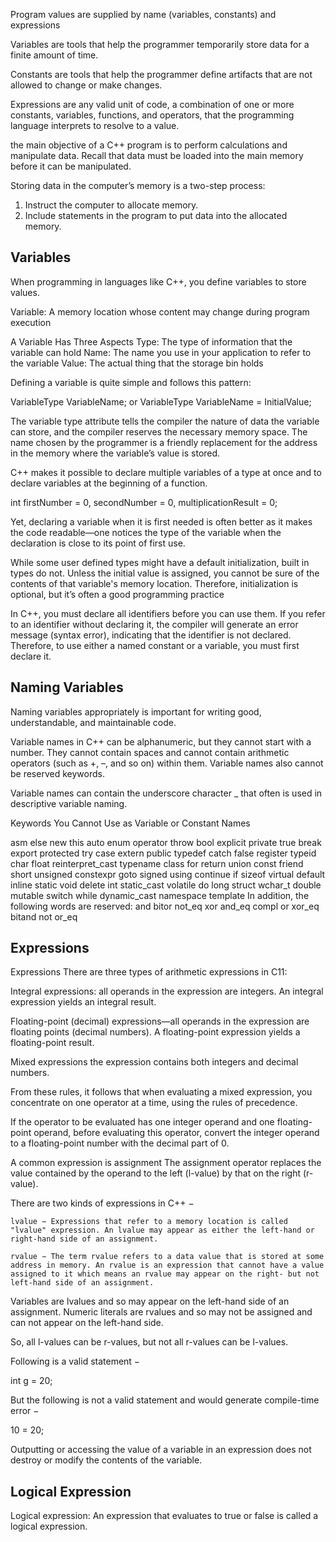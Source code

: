 Program values are supplied by name (variables, constants) and expressions

Variables are tools that help the programmer temporarily store data for
a finite amount of time.

Constants are tools that help the programmer define artifacts that are not allowed to change or make changes.

Expressions are any valid unit of code, a combination of one or more constants, variables, functions, and operators, that the programming language interprets to resolve to a value.


the main objective of a C++ program is to perform calculations and
manipulate data. Recall that data must be loaded into the main memory before it can be manipulated.

Storing data in the computer’s memory is a two-step process:
1. Instruct the computer to allocate memory.
2. Include statements in the program to put data into the allocated memory.


## Variables
When programming in languages like C++, you define variables to store values.

Variable: A memory location whose content may change during program execution

A Variable Has Three Aspects
Type: The type of information that the variable can hold
Name: The name you use in your application to refer to the variable
Value: The actual thing that the storage bin holds

Defining a variable is quite simple and follows this pattern:

VariableType VariableName;
or
VariableType VariableName = InitialValue;


The variable type attribute tells the compiler the nature of data the variable can store, and the compiler reserves the necessary memory space. The name chosen by the programmer is a friendly replacement for the address in the memory where the variable’s value is stored.

C++ makes it possible to declare multiple variables of a type at once and to declare variables at the beginning of a function.

int firstNumber = 0, secondNumber = 0, multiplicationResult = 0;

Yet, declaring a variable when it is first needed is often better as it makes the code readable—one notices the type of the variable when the declaration is close to its point of first use.

While some user defined types might have a default initialization, built in types do not. Unless the initial value is assigned, you cannot be sure of the contents of that variable's memory location. Therefore, initialization is optional, but it’s often a good programming practice

In C++, you must declare all identifiers before you can use them. If you refer to an
identifier without declaring it, the compiler will generate an error message (syntax error),
indicating that the identifier is not declared. Therefore, to use either a named constant
or a variable, you must first declare it.


## Naming Variables
Naming variables appropriately is important for writing good, understandable, and maintainable code.

Variable names in C++ can be alphanumeric, but they cannot start with a number. They cannot contain spaces and cannot contain arithmetic operators (such as +, –, and so on) within them. Variable names also cannot be reserved keywords.

Variable names can contain the underscore character _ that often is used in descriptive variable naming.

Keywords You Cannot Use as Variable or Constant Names

asm else new this
auto enum operator throw
bool explicit private true
break export protected try
case extern public typedef
catch false register typeid
char float reinterpret_cast typename
class for return union
const friend short unsigned
constexpr goto signed using
continue if sizeof virtual
default inline static void
delete int static_cast volatile
do long struct wchar_t
double mutable switch while
dynamic_cast namespace template
In addition, the following words are reserved:
and bitor not_eq xor
and_eq compl or xor_eq
bitand not or_eq





## Expressions
Expressions
There are three types of arithmetic expressions in C11:

Integral expressions: all operands in the expression are integers. An integral expression yields an integral result.

Floating-point (decimal) expressions—all operands in the expression
are floating points (decimal numbers). A floating-point expression
yields a floating-point result.

Mixed expressions the expression contains both integers and decimal numbers.


From these rules, it follows that when evaluating a mixed expression, you concentrate on one operator at a time, using the rules of precedence.

If the operator to be evaluated has one integer operand and one floating-point operand, before evaluating this operator, convert the integer operand to a floating-point number with the decimal part of 0.


A common expression is assignment
The assignment operator replaces the value contained by the operand to the left (l-value) by that on the right (r-value).

There are two kinds of expressions in C++ −

    lvalue − Expressions that refer to a memory location is called "lvalue" expression. An lvalue may appear as either the left-hand or right-hand side of an assignment.

    rvalue − The term rvalue refers to a data value that is stored at some address in memory. An rvalue is an expression that cannot have a value assigned to it which means an rvalue may appear on the right- but not left-hand side of an assignment.

Variables are lvalues and so may appear on the left-hand side of an assignment. Numeric literals are rvalues and so may not be assigned and can not appear on the left-hand side.

So, all l-values can be r-values, but not all r-values can be l-values.

Following is a valid statement −

int g = 20;

But the following is not a valid statement and would generate compile-time error −

10 = 20;

Outputting or accessing the value of a variable in an expression does not destroy or modify the contents of the variable.







## Logical Expression
Logical expression: An expression that evaluates to true or false is called a logical expression.

